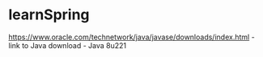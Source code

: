 # learnSpring
https://www.oracle.com/technetwork/java/javase/downloads/index.html - link to Java download - Java 8u221
